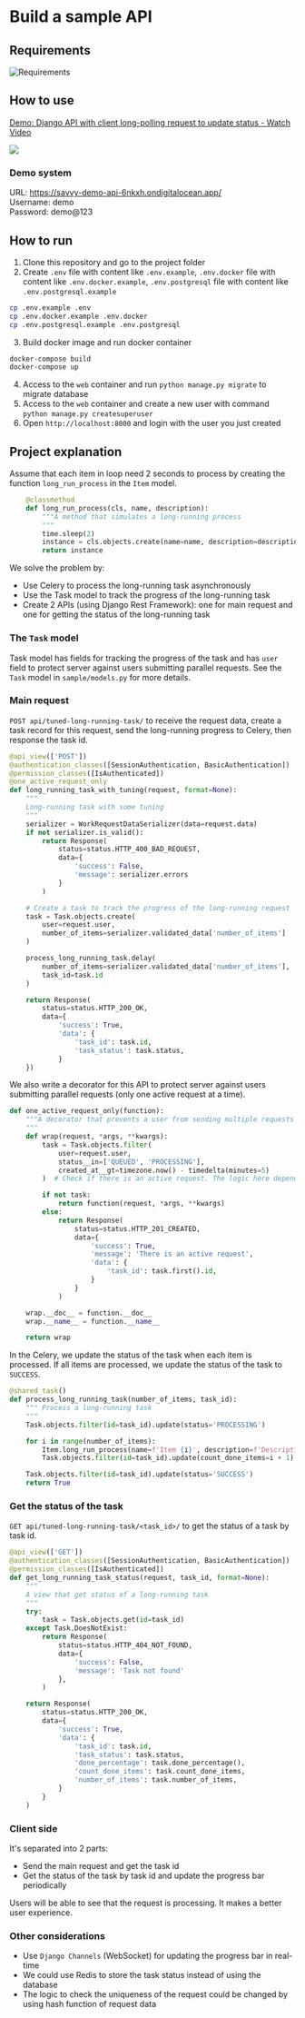 # Build a sample API

## Requirements
![Requirements](./docs/requirement.png)

## How to use
<a href="https://www.loom.com/share/0054ec62aec8462dbb2f7ee22c12e1b4">
    <p>Demo: Django API with client long-polling request to update status - Watch Video</p>
    <img style="max-width:300px;" src="https://cdn.loom.com/sessions/thumbnails/0054ec62aec8462dbb2f7ee22c12e1b4-with-play.gif">
</a>

### Demo system
URL: https://savvy-demo-api-6nkxh.ondigitalocean.app/  
Username: demo  
Password: demo@123

## How to run
1. Clone this repository and go to the project folder
2. Create `.env` file with content like `.env.example`, `.env.docker` file with content like `.env.docker.example`, `.env.postgresql` file with content like `.env.postgresql.example`
```bash
cp .env.example .env
cp .env.docker.example .env.docker
cp .env.postgresql.example .env.postgresql
```
   
3. Build docker image and run docker container
```bash
docker-compose build
docker-compose up
```
4. Access to the `web` container and run `python manage.py migrate` to migrate database
5. Access to the `web` container and create a new user with command `python manage.py createsuperuser`
6. Open `http://localhost:8000` and login with the user you just created

## Project explanation
Assume that each item in loop need 2 seconds to process by creating the function `long_run_process` in the `Item` model.
```python
    @classmethod
    def long_run_process(cls, name, description):
        """A method that simulates a long-running process
        """
        time.sleep(2)
        instance = cls.objects.create(name=name, description=description)
        return instance
```
We solve the problem by:
* Use Celery to process the long-running task asynchronously
* Use the Task model to track the progress of the long-running task
* Create 2 APIs (using Django Rest Framework): one for main request and one for getting the status of the long-running task
### The `Task` model
Task model has fields for tracking the progress of the task and has `user` field to protect server against users submitting parallel requests. See the `Task` model in `sample/models.py` for more details.

### Main request
`POST api/tuned-long-running-task/` to receive the request data, create a task record for this request, send the long-running progress to Celery, then response the task id.
```python
@api_view(['POST'])
@authentication_classes([SessionAuthentication, BasicAuthentication])
@permission_classes([IsAuthenticated])
@one_active_request_only
def long_running_task_with_tuning(request, format=None):
    """
    Long-running task with some tuning
    """
    serializer = WorkRequestDataSerializer(data=request.data)
    if not serializer.is_valid():
        return Response(
            status=status.HTTP_400_BAD_REQUEST,
            data={
                'success': False,
                'message': serializer.errors
            }
        )

    # Create a task to track the progress of the long-running request
    task = Task.objects.create(
        user=request.user,
        number_of_items=serializer.validated_data['number_of_items']
    )

    process_long_running_task.delay(
        number_of_items=serializer.validated_data['number_of_items'],
        task_id=task.id
    )

    return Response(
        status=status.HTTP_200_OK,
        data={
            'success': True,
            'data': {
                'task_id': task.id,
                'task_status': task.status,
            }
    })
```
We also write a decorator for this API to protect server against users submitting parallel requests (only one active request at a time).
```python
def one_active_request_only(function):
    """A decorator that prevents a user from sending multiple requests at the same time
    """
    def wrap(request, *args, **kwargs):
        task = Task.objects.filter(
            user=request.user,
            status__in=['QUEUED', 'PROCESSING'],
            created_at__gt=timezone.now() - timedelta(minutes=5)
        )  # Check if there is an active request. The logic here depends on the business requirement

        if not task:
            return function(request, *args, **kwargs)
        else:
            return Response(
                status=status.HTTP_201_CREATED,
                data={
                    'success': True,
                    'message': 'There is an active request',
                    'data': {
                        'task_id': task.first().id,
                    }
                }
            )

    wrap.__doc__ = function.__doc__
    wrap.__name__ = function.__name__

    return wrap
```
In the Celery, we update the status of the task when each item is processed. If all items are processed, we update the status of the task to `SUCCESS`.
```python
@shared_task()
def process_long_running_task(number_of_items, task_id):
    """ Process a long-running task
    """
    Task.objects.filter(id=task_id).update(status='PROCESSING')

    for i in range(number_of_items):
        Item.long_run_process(name=f'Item {i}', description=f'Description {i}')
        Task.objects.filter(id=task_id).update(count_done_items=i + 1)

    Task.objects.filter(id=task_id).update(status='SUCCESS')
    return True
```
### Get the status of the task
`GET api/tuned-long-running-task/<task_id>/` to get the status of a task by task id.
```python
@api_view(['GET'])
@authentication_classes([SessionAuthentication, BasicAuthentication])
@permission_classes([IsAuthenticated])
def get_long_running_task_status(request, task_id, format=None):
    """
    A view that get status of a long-running task
    """
    try:
        task = Task.objects.get(id=task_id)
    except Task.DoesNotExist:
        return Response(
            status=status.HTTP_404_NOT_FOUND,
            data={
                'success': False,
                'message': 'Task not found'
            },
        )

    return Response(
        status=status.HTTP_200_OK,
        data={
            'success': True,
            'data': {
                'task_id': task.id,
                'task_status': task.status,
                'done_percentage': task.done_percentage(),
                'count_done_items': task.count_done_items,
                'number_of_items': task.number_of_items,
            }
        }
    )
```

### Client side
It's separated into 2 parts:
* Send the main request and get the task id
* Get the status of the task by task id and update the progress bar periodically

Users will be able to see that the request is processing. It makes a better user experience.

### Other considerations
* Use `Django Channels` (WebSocket) for updating the progress bar in real-time
* We could use Redis to store the task status instead of using the database
* The logic to check the uniqueness of the request could be changed by using hash function of request data